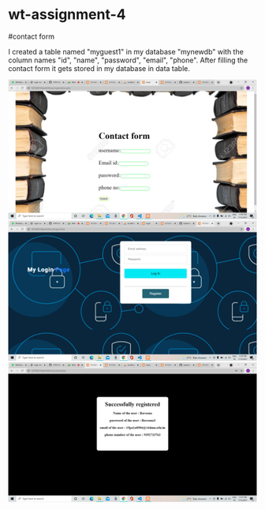 # wt-assignment-4
#contact form



I created a table named "myguest1" in my database "mynewdb" with the column names "id", "name", "password", "email", "phone". After filling the contact form it gets stored in my database in data table.


<img src="https://github.com/19PA1A0504/wt-assignment-4/blob/main/Screenshot%20(11).png">

<img src="https://github.com/19PA1A0504/wt-assignment-4/blob/main/Screenshot%20(12).png">

<img src="https://github.com/19PA1A0504/wt-assignment-4/blob/main/Screenshot%20(13).png">

